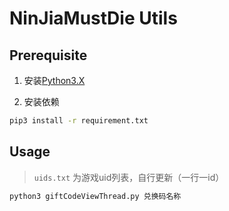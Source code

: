 # NinJiaMustDie Utils

## Prerequisite

1. 安装[Python3.X](https://www.python.org/downloads/)

2. 安装依赖
```bash
pip3 install -r requirement.txt
```

## Usage
> `uids.txt` 为游戏uid列表，自行更新（一行一id）

```bash
python3 giftCodeViewThread.py 兑换码名称
```